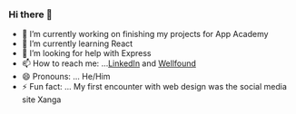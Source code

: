 ### Hi there 👋

- 🔭 I’m currently working on finishing my projects for App Academy
- 🌱 I’m currently learning React
- 🤔 I’m looking for help with Express
- 📫 How to reach me: ...[LinkedIn](https://www.linkedin.com/in/daniel-yoo-b385a6182/) and [Wellfound](https://angel.co/u/daniel-k-yoo)
- 😄 Pronouns: ... He/Him
- ⚡ Fun fact: ... My first encounter with web design was the social media site Xanga


